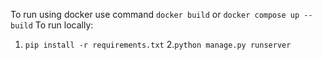 To run using docker use command ``` docker build ``` or ```docker compose up --build```
To run locally:
1. ```pip install -r requirements.txt```
2.```python manage.py runserver```

